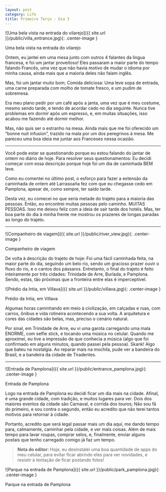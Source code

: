 ```yaml
---
layout: post
category: Life
title: Primeiro Terço - Dia 3
---
```


![Uma bela vista na entrada do vilarejo]({{ site.url }}/public/villa_entrance.jpg){: .center-image }
<figcaption class="imageCaption">Uma bela vista na entrada do vilarejo</figcaption>

Ontem, eu jantei em uma mesa junto com outros 4 falantes da língua francesa, e foi um jantar proveitoso! Eles passaram a maior parte do tempo falando Francês, uma vez que não havia motivo de mudar o idioma por minha causa, ainda mais que a maioria deles não falam inglês.

Mas, foi um jantar muito bom; Comida deliciosa: Uma leve sopa de entrada, uma carne preparada com molho de tomate fresco, e um pudim de sobremesa.

Era meu plano pedir por um café após a janta, uma vez que é meu costume, mesmo sendo tarde, e tendo de acordar cedo no dia seguinte. Nunca tive problemas em dormir após um espresso, e, em muitas situações, isso acabou me fazendo até dormir melhor.

Mas, não quis ser o estranho na mesa. Ainda mais que me foi oferecido um “bonne nuit infusion”, trazido na mala por um dos peregrinos à mesa. Me pareceu uma boa ideia me juntar aos Franceses nessa ocasião.

---

Você pode estar se questionando porque eu estou falando do jantar de ontem no diário de hoje. Para resolver seus questionamentos: Eu decidi começar com essa descrição porque hoje foi um dia de caminhada BEM leve.

Como eu comentei no último post, o esforço para fazer a extensão da caminhada de ontem até Larrasoaña fez com que eu chegasse cedo em Pamplona, apesar de, como sempre, ter saído tarde.

Desta vez, eu comecei no que seria metade do trajeto para a maioria das pessoas. Então, eu encontrei muitas pessoas pelo caminho. MUITAS PESSOAS. Isso me deixou feliz com a ideia de sair tarde dos hotéis. Mas, ter boa parte do dia à minha frente me mostrou os prazeres de longas paradas ao longo do trajeto.

---

![Companheiro de viagem]({{ site.url }}/public/river_view.jpg){: .center-image }
<figcaption class="imageCaption">Companheiro de viagem</figcaption>

De volta à descrição do trajeto de hoje: Foi uma fácil caminhada feita, na maior parte do dia, seguindo um belo rio, sendo um gracioso prazer ouvir o fluxo do rio, e o cantos dos pássaros. Entretanto, o final do trajeto é feito inteiramente por três cidades: Trinidade de Arre, Burlada, e Pamplona. Sendo, estas, tão próximas que a fronteira entre elas é imperceptível.

![Prédio da Intia, em Villava]({{ site.url }}/public/villava.jpg){: .center-image }
<figcaption class="imageCaption">Prédio da Intia, em Villava</figcaption>

Algumas horas caminhando em meio à civilização, em calçadas e ruas, com carros, ônibus e vida rotineira acontecendo a sua volta. A arquitetura e cores das cidades são belas, mas, preciso o cenário natural.

Por sinal, em Trinidade de Arre, eu vi uma garota carregando uma mala ENORME, com selfie stick, e tocando uma música no celular. Quando me aproximei, eu tive a impressão de que conhecia a música (algo que foi confirmado em alguns minutos, quando passei pela pessoa). Skank! Algo que bateu na nostalgia. Ao reparar mais na mochila, pude ver a bandeira do Brasil, e a bandeira da cidade de Tiradentes.

---

![Entrada de Pamplona]({{ site.url }}/public/entrance_pamplona.jpg){: .center-image }
<figcaption class="imageCaption">Entrada de Pamplona</figcaption>

Logo na entrada de Pamplona eu decidi ficar um dia mais na cidade. Afinal, é uma grande cidade, com tradição, e muitos lugares para ver. Dois dos maiores eventos da cidade são Carnaval, e corrida dos touros; Não sou fã do primeiro, e sou contra o segundo, então eu acredito que não terei tantos motivos para retornar à cidade.

Portanto, acredito que será legal passar mais um dia aqui, me dando tempo para, calmamente, caminhar pela cidade, e ver mais coisas. Além de mais tempo para lavar roupas, comprar selos, e, finalmente, enviar alguns postais que tenho carregado comigo já faz um tempo.

> **Nota do editor:** Hoje, eu desinstalei uma boa quantidade de apps do meu celular, para evitar ficar abrindo eles para ver novidades, e resistir à tentação de ficar postando fotos!

![Parque na entrada de Pamplona]({{ site.url }}/public/park_pamplona.jpg){: .center-image }
<figcaption class="imageCaption">Parque na entrada de Pamplona</figcaption>